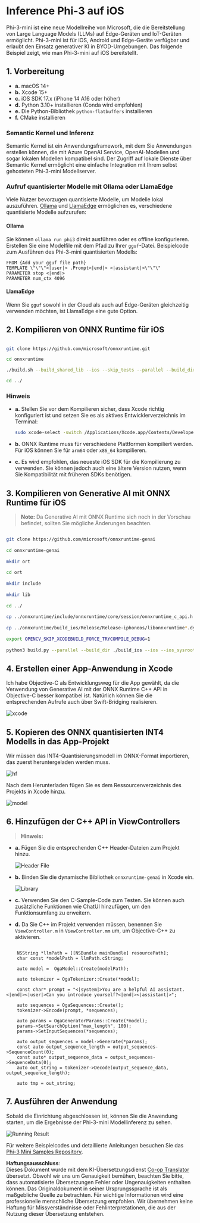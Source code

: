 <!--
CO_OP_TRANSLATOR_METADATA:
{
  "original_hash": "82af197df38d25346a98f1f0e84d1698",
  "translation_date": "2025-07-16T20:17:36+00:00",
  "source_file": "md/01.Introduction/03/iOS_Inference.md",
  "language_code": "de"
}
-->
# **Inference Phi-3 auf iOS**

Phi-3-mini ist eine neue Modellreihe von Microsoft, die die Bereitstellung von Large Language Models (LLMs) auf Edge-Geräten und IoT-Geräten ermöglicht. Phi-3-mini ist für iOS, Android und Edge-Geräte verfügbar und erlaubt den Einsatz generativer KI in BYOD-Umgebungen. Das folgende Beispiel zeigt, wie man Phi-3-mini auf iOS bereitstellt.

## **1. Vorbereitung**

- **a.** macOS 14+
- **b.** Xcode 15+
- **c.** iOS SDK 17.x (iPhone 14 A16 oder höher)
- **d.** Python 3.10+ installieren (Conda wird empfohlen)
- **e.** Die Python-Bibliothek `python-flatbuffers` installieren
- **f.** CMake installieren

### Semantic Kernel und Inferenz

Semantic Kernel ist ein Anwendungsframework, mit dem Sie Anwendungen erstellen können, die mit Azure OpenAI Service, OpenAI-Modellen und sogar lokalen Modellen kompatibel sind. Der Zugriff auf lokale Dienste über Semantic Kernel ermöglicht eine einfache Integration mit Ihrem selbst gehosteten Phi-3-mini Modellserver.

### Aufruf quantisierter Modelle mit Ollama oder LlamaEdge

Viele Nutzer bevorzugen quantisierte Modelle, um Modelle lokal auszuführen. [Ollama](https://ollama.com) und [LlamaEdge](https://llamaedge.com) ermöglichen es, verschiedene quantisierte Modelle aufzurufen:

#### **Ollama**

Sie können `ollama run phi3` direkt ausführen oder es offline konfigurieren. Erstellen Sie eine Modelfile mit dem Pfad zu Ihrer `gguf`-Datei. Beispielcode zum Ausführen des Phi-3-mini quantisierten Modells:

```gguf
FROM {Add your gguf file path}
TEMPLATE \"\"\"<|user|> .Prompt<|end|> <|assistant|>\"\"\"
PARAMETER stop <|end|>
PARAMETER num_ctx 4096
```

#### **LlamaEdge**

Wenn Sie `gguf` sowohl in der Cloud als auch auf Edge-Geräten gleichzeitig verwenden möchten, ist LlamaEdge eine gute Option.

## **2. Kompilieren von ONNX Runtime für iOS**

```bash

git clone https://github.com/microsoft/onnxruntime.git

cd onnxruntime

./build.sh --build_shared_lib --ios --skip_tests --parallel --build_dir ./build_ios --ios --apple_sysroot iphoneos --osx_arch arm64 --apple_deploy_target 17.5 --cmake_generator Xcode --config Release

cd ../

```

### **Hinweis**

- **a.** Stellen Sie vor dem Kompilieren sicher, dass Xcode richtig konfiguriert ist und setzen Sie es als aktives Entwicklerverzeichnis im Terminal:

    ```bash
    sudo xcode-select -switch /Applications/Xcode.app/Contents/Developer
    ```

- **b.** ONNX Runtime muss für verschiedene Plattformen kompiliert werden. Für iOS können Sie für `arm64` oder `x86_64` kompilieren.

- **c.** Es wird empfohlen, das neueste iOS SDK für die Kompilierung zu verwenden. Sie können jedoch auch eine ältere Version nutzen, wenn Sie Kompatibilität mit früheren SDKs benötigen.

## **3. Kompilieren von Generative AI mit ONNX Runtime für iOS**

> **Note:** Da Generative AI mit ONNX Runtime sich noch in der Vorschau befindet, sollten Sie mögliche Änderungen beachten.

```bash

git clone https://github.com/microsoft/onnxruntime-genai
 
cd onnxruntime-genai
 
mkdir ort
 
cd ort
 
mkdir include
 
mkdir lib
 
cd ../
 
cp ../onnxruntime/include/onnxruntime/core/session/onnxruntime_c_api.h ort/include
 
cp ../onnxruntime/build_ios/Release/Release-iphoneos/libonnxruntime*.dylib* ort/lib
 
export OPENCV_SKIP_XCODEBUILD_FORCE_TRYCOMPILE_DEBUG=1
 
python3 build.py --parallel --build_dir ./build_ios --ios --ios_sysroot iphoneos --ios_arch arm64 --ios_deployment_target 17.5 --cmake_generator Xcode --cmake_extra_defines CMAKE_XCODE_ATTRIBUTE_CODE_SIGNING_ALLOWED=NO

```

## **4. Erstellen einer App-Anwendung in Xcode**

Ich habe Objective-C als Entwicklungsweg für die App gewählt, da die Verwendung von Generative AI mit der ONNX Runtime C++ API in Objective-C besser kompatibel ist. Natürlich können Sie die entsprechenden Aufrufe auch über Swift-Bridging realisieren.

![xcode](../../../../../translated_images/xcode.8147789e6c25e3e289e6aa56c168089a2c277e3cd6af353fae6c2f4a56eba836.de.png)

## **5. Kopieren des ONNX quantisierten INT4 Modells in das App-Projekt**

Wir müssen das INT4-Quantisierungsmodell im ONNX-Format importieren, das zuerst heruntergeladen werden muss.

![hf](../../../../../translated_images/hf.6b8504fd88ee48dd512d76e0665cb76bd68c8e53d0b21b2a9e6f269f5b961173.de.png)

Nach dem Herunterladen fügen Sie es dem Ressourcenverzeichnis des Projekts in Xcode hinzu.

![model](../../../../../translated_images/model.3b879b14e0be877d12282beb83c953a82b62d4bc6b207a78937223f4798d0f4a.de.png)

## **6. Hinzufügen der C++ API in ViewControllers**

> **Hinweis:**

- **a.** Fügen Sie die entsprechenden C++ Header-Dateien zum Projekt hinzu.

  ![Header File](../../../../../translated_images/head.64cad021ce70a333ff5d59d4a1b4fb0f3dd2ca457413646191a18346067b2cc9.de.png)

- **b.** Binden Sie die dynamische Bibliothek `onnxruntime-genai` in Xcode ein.

  ![Library](../../../../../translated_images/lib.a4209b9f21ddf3445ba6ac69797d49e6586d68a57cea9f8bc9fc34ec3ee979ec.de.png)

- **c.** Verwenden Sie den C-Sample-Code zum Testen. Sie können auch zusätzliche Funktionen wie ChatUI hinzufügen, um den Funktionsumfang zu erweitern.

- **d.** Da Sie C++ im Projekt verwenden müssen, benennen Sie `ViewController.m` in `ViewController.mm` um, um Objective-C++ zu aktivieren.

```objc

    NSString *llmPath = [[NSBundle mainBundle] resourcePath];
    char const *modelPath = llmPath.cString;

    auto model =  OgaModel::Create(modelPath);

    auto tokenizer = OgaTokenizer::Create(*model);

    const char* prompt = "<|system|>You are a helpful AI assistant.<|end|><|user|>Can you introduce yourself?<|end|><|assistant|>";

    auto sequences = OgaSequences::Create();
    tokenizer->Encode(prompt, *sequences);

    auto params = OgaGeneratorParams::Create(*model);
    params->SetSearchOption("max_length", 100);
    params->SetInputSequences(*sequences);

    auto output_sequences = model->Generate(*params);
    const auto output_sequence_length = output_sequences->SequenceCount(0);
    const auto* output_sequence_data = output_sequences->SequenceData(0);
    auto out_string = tokenizer->Decode(output_sequence_data, output_sequence_length);
    
    auto tmp = out_string;

```

## **7. Ausführen der Anwendung**

Sobald die Einrichtung abgeschlossen ist, können Sie die Anwendung starten, um die Ergebnisse der Phi-3-mini Modellinferenz zu sehen.

![Running Result](../../../../../translated_images/result.326a947a6a2b9c5115a3e462b9c1b5412260f847478496c0fc7535b985c3f55a.de.jpg)

Für weitere Beispielcodes und detaillierte Anleitungen besuchen Sie das [Phi-3 Mini Samples Repository](https://github.com/Azure-Samples/Phi-3MiniSamples/tree/main/ios).

**Haftungsausschluss**:  
Dieses Dokument wurde mit dem KI-Übersetzungsdienst [Co-op Translator](https://github.com/Azure/co-op-translator) übersetzt. Obwohl wir uns um Genauigkeit bemühen, beachten Sie bitte, dass automatisierte Übersetzungen Fehler oder Ungenauigkeiten enthalten können. Das Originaldokument in seiner Ursprungssprache ist als maßgebliche Quelle zu betrachten. Für wichtige Informationen wird eine professionelle menschliche Übersetzung empfohlen. Wir übernehmen keine Haftung für Missverständnisse oder Fehlinterpretationen, die aus der Nutzung dieser Übersetzung entstehen.